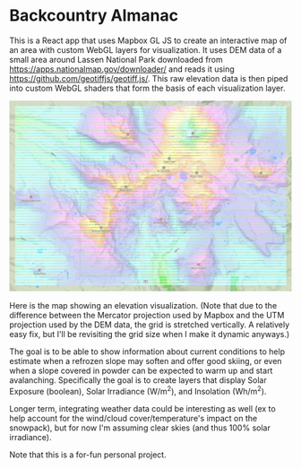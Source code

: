 # Backcountry Almanac

This is a React app that uses Mapbox GL JS to create an interactive map of an area with custom WebGL layers for visualization. It uses DEM data of a small area around Lassen National Park downloaded from https://apps.nationalmap.gov/downloader/ and reads it using https://github.com/geotiffjs/geotiff.js/. This raw elevation data is then piped into custom WebGL shaders that form the basis of each visualization layer.

![A map of Lassen National Park, with a custom elevation layer rendered on top.](readme-lassen-elevation.png)

Here is the map showing an elevation visualization. (Note that due to the difference between the Mercator projection used by Mapbox and the UTM projection used by the DEM data, the grid is stretched vertically. A relatively easy fix, but I'll be revisiting the grid size when I make it dynamic anyways.)

The goal is to be able to show information about current conditions to help estimate when a refrozen slope may soften and offer good skiing, or even when a slope covered in powder can be expected to warm up and start avalanching. Specifically the goal is to create layers that display Solar Exposure (boolean), Solar Irradiance (W/m<sup>2</sup>), and Insolation (Wh/m<sup>2</sup>).

Longer term, integrating weather data could be interesting as well (ex to help account for the wind/cloud cover/temperature's impact on the snowpack), but for now I'm assuming clear skies (and thus 100% solar irradiance).

Note that this is a for-fun personal project.